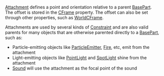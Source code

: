 [Attachment](https://create.roblox.com/docs/reference/engine/classes/Attachment) defines a point and orientation relative to a parent [BasePart](https://create.roblox.com/docs/reference/engine/classes/BasePart).
The offset is stored in the [CFrame](https://create.roblox.com/docs/reference/engine/classes/Attachment#CFrame) property. The offset
can also be set through other properties, such as
[WorldCFrame](https://create.roblox.com/docs/reference/engine/classes/Attachment#WorldCFrame).

Attachments are used by several kinds of [Constraint](https://create.roblox.com/docs/reference/engine/classes/Constraint) and are also valid
parents for many objects that are otherwise parented directly to a [BasePart](https://create.roblox.com/docs/reference/engine/classes/BasePart),
such as:

- Particle-emitting objects like [ParticleEmitter](https://create.roblox.com/docs/reference/engine/classes/ParticleEmitter), [Fire](https://create.roblox.com/docs/reference/engine/classes/Fire), etc, emit from the
  attachment
- Light-emitting objects like [PointLight](https://create.roblox.com/docs/reference/engine/classes/PointLight) and [SpotLight](https://create.roblox.com/docs/reference/engine/classes/SpotLight) shine from the
  attachment
- [Sound](https://create.roblox.com/docs/reference/engine/classes/Sound) will use the attachment as the focal point of the sound